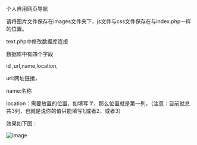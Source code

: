 个人自用网页导航

请将图片文件保存在images文件夹下，js文件与css文件保存在与index.php一样的位置。

text.php中修改数据库连接

数据库中有四个字段

id ,url,name,location,

url:网址链接，

name:名称

location：需要放置的位置，如填写'1'，那么位置就是第一列，（注意：目前就总共3列，也就是说你的值只能填写1,或者2，或者3）

效果如下图：

![image](https://github.com/yigedaigua/mysite/assets/52713163/7accb79c-761f-4d0e-a0c9-899e446fd76e)
